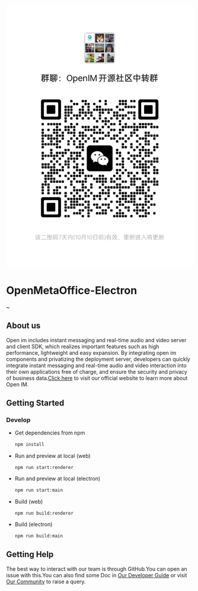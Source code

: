 ![avatar](https://github.com/OpenIMSDK/OpenIM-Docs/blob/main/docs/images/WechatIMG20.jpeg)
# OpenMetaOffice-Electron
~
## About us

Open im includes instant messaging and real-time audio and video server and client SDK, which realizes important features such as high performance, lightweight and easy expansion. By integrating open im components and privatizing the deployment server, developers can quickly integrate instant messaging and real-time audio and video interaction into their own applications free of charge, and ensure the security and privacy of business data.[Click here](https://www.rentsoft.cn/) to visit our official website to learn more about Open IM.



## Getting Started

### Develop

- Get dependencies from npm

  ```bash
  npm install 
  ```


- Run and preview at local (web)

  ```
  npm run start:renderer

- Run and preview at local (electron)

  ```bash
  npm run start:main
  ```

- Build (web)

  ```
  npm run build:renderer
  ```

- Build (electron)

  ```bash
  npm run build:main
  ```

  

## Getting Help

The best way to interact with our team is through GitHub.You can open an issue with this.You can also find some Doc in [Our Developer Guide](https://doc.rentsoft.cn/) or visit [Our Community](https://forum.rentsoft.cn/) to raise a query.

